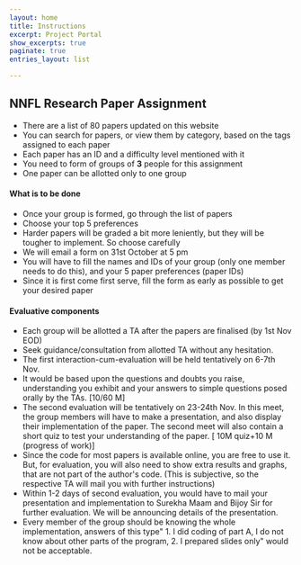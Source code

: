 ```yaml
---
layout: home
title: Instructions
excerpt: Project Portal
show_excerpts: true
paginate: true
entries_layout: list

---
```

## NNFL Research Paper Assignment

* There are a list of 80 papers updated on this website
* You can search for papers, or view them by category, based on the tags assigned to each paper
* Each paper has an ID and a difficulty level mentioned with it
* You need to form of groups of **3** people for this assignment
* One paper can be allotted only to one group

#### What is to be done

* Once your group is formed, go through the list of papers
* Choose your top 5 preferences
* Harder papers will be graded a bit more leniently, but they will be tougher to implement. So choose carefully
* We will email a form on 31st October at 5 pm
* You will have to fill the names and IDs of your group (only one member needs to do this), and your 5 paper preferences (paper IDs)
* Since it is first come first serve, fill the form as early as possible to get your desired paper

#### Evaluative components

* Each group will be allotted a TA after the papers are finalised (by 1st Nov EOD)
* Seek guidance/consultation from allotted TA without any hesitation.
* The first interaction-cum-evaluation will be held tentatively on 6-7th Nov.
* It would be based upon the questions and doubts you raise, understanding you exhibit and your answers to simple questions posed orally by the TAs. \[10/60 M\]
* The second evaluation will be tentatively on 23-24th Nov. In this meet, the group members will have to make a presentation, and also display their implementation of the paper. The second meet will also contain a short quiz to test your understanding of the paper. \[ 10M quiz+10 M (progress of work)\]
* Since the code for most papers is available online, you are free to use it. But, for evaluation, you will also need to show extra results and graphs, that are not part of the author's code. (This is subjective, so the respective TA will mail you with further instructions)
* Within 1-2 days of second evaluation, you would have to mail your presentation and implementation to Surekha Maam and Bijoy Sir for further evaluation. We will be announcing details of the presentation.
* Every member of the group should be knowing the whole implementation, answers of this type" 1. I did coding of part A, I do not know about other parts of the program, 2. I prepared slides only" would not be acceptable. 